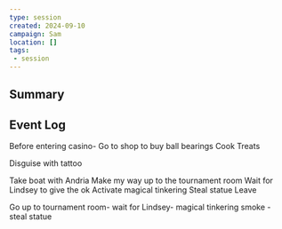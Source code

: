 ```yaml
---
type: session
created: 2024-09-10
campaign: Sam
location: []
tags:
 - session
---
```



## Summary

## Event Log

Before entering casino- 
Go to shop to buy ball bearings
Cook Treats


Disguise with tattoo

Take boat with Andria
Make my way up to the tournament room
Wait for Lindsey to give the ok
Activate magical tinkering
Steal statue
Leave


Go up to tournament room- wait for Lindsey- magical tinkering smoke - steal statue

